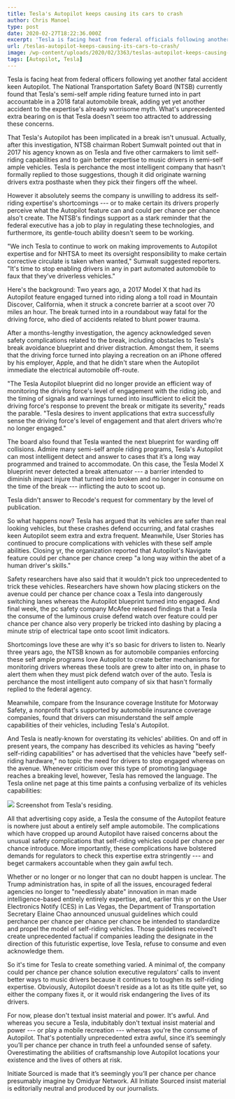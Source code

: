 ```yaml
---
title: Tesla's Autopilot keeps causing its cars to crash
author: Chris Manoel
type: post
date: 2020-02-27T18:22:36.000Z
excerpt: 'Tesla is facing heat from federal officials following another fatal accident involving Autopilot. The National Transportation Safety Board (NTSB) recently found that Tesla''s semi-autonomous driving feature was partially to blame in a 2018 fatal car crash, adding yet another accident to the technology''s already worrisome record. What''s even more concerning is that Tesla doesn''t appear&hellip;'
url: /teslas-autopilot-keeps-causing-its-cars-to-crash/
image: /wp-content/uploads/2020/02/3363/teslas-autopilot-keeps-causing-its-cars-to-crash.jpg
tags: [Autopilot, Tesla]
---
```


Tesla is facing heat from federal officers following yet another fatal accident keen Autopilot. The National Transportation Safety Board (NTSB) currently found that Tesla's semi-self ample riding feature turned into in part accountable in a 2018 fatal automobile break, adding yet yet another accident to the expertise's already worrisome myth. What's unprecedented extra bearing on is that Tesla doesn't seem too attracted to addressing these concerns.

That Tesla's Autopilot has been implicated in a break isn't unusual. Actually, after this investigation, NTSB chairman Robert Sumwalt pointed out that in 2017 his agency known as on Tesla and five other carmakers to limit self-riding capabilities and to gain better expertise to music drivers in semi-self ample vehicles. Tesla is perchance the most intelligent company that hasn't formally replied to those suggestions, though it did originate warning drivers extra posthaste when they pick their fingers off the wheel.

However it absolutely seems the company is unwilling to address its self-riding expertise's shortcomings --- or to make certain its drivers properly perceive what the Autopilot feature can and could per chance per chance also't create. The NTSB's findings support as a stark reminder that the federal executive has a job to play in regulating these technologies, and furthermore, its gentle-touch ability doesn't seem to be working.

"We inch Tesla to continue to work on making improvements to Autopilot expertise and for NHTSA to meet its oversight responsibility to make certain corrective circulate is taken when wanted," Sumwalt suggested reporters. "It's time to stop enabling drivers in any in part automated automobile to faux that they’ve driverless vehicles."

Here's the background: Two years ago, a 2017 Model X that had its Autopilot feature engaged turned into riding along a toll road in Mountain Discover, California, when it struck a concrete barrier at a scoot over 70 miles an hour. The break turned into in a roundabout way fatal for the driving force, who died of accidents related to blunt power trauma.

After a months-lengthy investigation, the agency acknowledged seven safety complications related to the break, including obstacles to Tesla's break avoidance blueprint and driver distraction. Amongst them, it seems that the driving force turned into playing a recreation on an iPhone offered by his employer, Apple, and that he didn't stare when the Autopilot immediate the electrical automobile off-route.

"The Tesla Autopilot blueprint did no longer provide an efficient way of monitoring the driving force's level of engagement with the riding job, and the timing of signals and warnings turned into insufficient to elicit the driving force's response to prevent the break or mitigate its severity," reads the parable. "Tesla desires to invent applications that extra successfully sense the driving force's level of engagement and that alert drivers who’re no longer engaged."

The board also found that Tesla wanted the next blueprint for warding off collisions. Admire many semi-self ample riding programs, Tesla's Autopilot can most intelligent detect and answer to cases that it’s a long way programmed and trained to accommodate. On this case, the Tesla Model X blueprint never detected a break attenuator --- a barrier intended to diminish impact injure that turned into broken and no longer in consume on the time of the break --- inflicting the auto to scoot up.

Tesla didn't answer to Recode's request for commentary by the level of publication.

So what happens now? Tesla has argued that its vehicles are safer than real looking vehicles, but these crashes defend occurring, and fatal crashes keen Autopilot seem extra and extra frequent. Meanwhile, User Stories has continued to procure complications with vehicles with these self ample abilities. Closing yr, the organization reported that Autopilot's Navigate feature could per chance per chance creep "a long way within the abet of a human driver's skills."

Safety researchers have also said that it wouldn't pick too unprecedented to trick these vehicles. Researchers have shown how placing stickers on the avenue could per chance per chance coax a Tesla into dangerously switching lanes whereas the Autopilot blueprint turned into engaged. And final week, the pc safety company McAfee released findings that a Tesla the consume of the luminous cruise defend watch over feature could per chance per chance also very properly be tricked into dashing by placing a minute strip of electrical tape onto scoot limit indicators.

Shortcomings love these are why it's so basic for drivers to listen to. Nearly three years ago, the NTSB known as for automobile companies enforcing these self ample programs love Autopilot to create better mechanisms for monitoring drivers whereas these tools are grew to alter into on, in phase to alert them when they must pick defend watch over of the auto. Tesla is perchance the most intelligent auto company of six that hasn't formally replied to the federal agency.

Meanwhile, compare from the Insurance coverage Institute for Motorway Safety, a nonprofit that's supported by automobile insurance coverage companies, found that drivers can misunderstand the self ample capabilities of their vehicles, including Tesla's Autopilot.

And Tesla is neatly-known for overstating its vehicles' abilities. On and off in present years, the company has described its vehicles as having "beefy self-riding capabilities" or has advertised that the vehicles have "beefy self-riding hardware," no topic the need for drivers to stop engaged whereas on the avenue. Whenever criticism over this type of promoting language reaches a breaking level, however, Tesla has removed the language. The Tesla online net page at this time paints a confusing verbalize of its vehicles capabilities:

![](https://cdn.vox-cdn.com/thumbor/W7WwAsw9M6FcG994Lu2tInImhJM=/0x0:1718x994/1200x0/filters:focal(0x0:1718x994):no_upscale()/cdn.vox-cdn.com/uploads/chorus_asset/file/19748370/Screen_Shot_2020_02_26_at_12.52.53_PM.png)  Screenshot from Tesla's residing.

All that advertising copy aside, a Tesla the consume of the Autopilot feature is nowhere just about a entirely self ample automobile. The complications which have cropped up around Autopilot have raised concerns about the unusual safety complications that self-riding vehicles could per chance per chance introduce. More importantly, these complications have bolstered demands for regulators to check this expertise extra stringently --- and beget carmakers accountable when they gain awful tech.

Whether or no longer or no longer that can no doubt happen is unclear. The Trump administration has, in spite of all the issues, encouraged federal agencies no longer to "needlessly abate" innovation in man made intelligence-based entirely entirely expertise, and, earlier this yr on the User Electronics Notify (CES) in Las Vegas, the Department of Transportation Secretary Elaine Chao announced unusual guidelines which could perchance per chance per chance per chance be intended to standardize and propel the model of self-riding vehicles. Those guidelines received't create unprecedented factual if companies leading the designate in the direction of this futuristic expertise, love Tesla, refuse to consume and even acknowledge them.

So it's time for Tesla to create something varied. A minimal of, the company could per chance per chance solution executive regulators' calls to invent better ways to music drivers because it continues to toughen its self-riding expertise. Obviously, Autopilot doesn't reside as a lot as its title quite yet, so either the company fixes it, or it would risk endangering the lives of its drivers.

For now, please don't textual insist material and power. It's awful. And whereas you secure a Tesla, indubitably don't textual insist material and power --- or play a mobile recreation --- whereas you're the consume of Autopilot. That's potentially unprecedented extra awful, since it’s seemingly you’ll per chance per chance in truth feel a unfounded sense of safety. Overestimating the abilities of craftsmanship love Autopilot locations your existence and the lives of others at risk.

Initiate Sourced is made that it’s seemingly you’ll per chance per chance presumably imagine by Omidyar Network. All Initiate Sourced insist material is editorially neutral and produced by our journalists.
